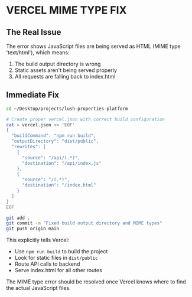 # VERCEL MIME TYPE FIX

## The Real Issue
The error shows JavaScript files are being served as HTML (MIME type 'text/html'), which means:
1. The build output directory is wrong
2. Static assets aren't being served properly
3. All requests are falling back to index.html

## Immediate Fix

```bash
cd ~/Desktop/projects/lush-properties-platform

# Create proper vercel.json with correct build configuration
cat > vercel.json << 'EOF'
{
  "buildCommand": "npm run build",
  "outputDirectory": "dist/public",
  "rewrites": [
    {
      "source": "/api/(.*)",
      "destination": "/api/index.js"
    },
    {
      "source": "/(.*)",
      "destination": "/index.html"
    }
  ]
}
EOF

git add .
git commit -m "Fixed build output directory and MIME types"
git push origin main
```

This explicitly tells Vercel:
- Use `npm run build` to build the project
- Look for static files in `dist/public` 
- Route API calls to backend
- Serve index.html for all other routes

The MIME type error should be resolved once Vercel knows where to find the actual JavaScript files.